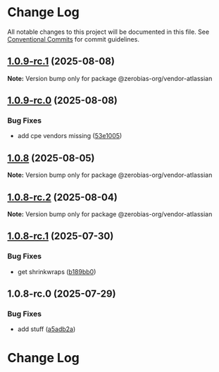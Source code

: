 # Change Log

All notable changes to this project will be documented in this file.
See [Conventional Commits](https://conventionalcommits.org) for commit guidelines.

## [1.0.9-rc.1](https://github.com/zerobias-org/vendor/compare/@zerobias-org/vendor-atlassian@1.0.9-rc.0...@zerobias-org/vendor-atlassian@1.0.9-rc.1) (2025-08-08)

**Note:** Version bump only for package @zerobias-org/vendor-atlassian





## [1.0.9-rc.0](https://github.com/zerobias-org/vendor/compare/@zerobias-org/vendor-atlassian@1.0.8...@zerobias-org/vendor-atlassian@1.0.9-rc.0) (2025-08-08)


### Bug Fixes

* add cpe vendors missing ([53e1005](https://github.com/zerobias-org/vendor/commit/53e100520e848be73b2cba8a0ef4f184844b8abb))





## [1.0.8](https://github.com/zerobias-org/vendor/compare/@zerobias-org/vendor-atlassian@1.0.8-rc.2...@zerobias-org/vendor-atlassian@1.0.8) (2025-08-05)

**Note:** Version bump only for package @zerobias-org/vendor-atlassian





## [1.0.8-rc.2](https://github.com/zerobias-org/vendor/compare/@zerobias-org/vendor-atlassian@1.0.8-rc.1...@zerobias-org/vendor-atlassian@1.0.8-rc.2) (2025-08-04)

**Note:** Version bump only for package @zerobias-org/vendor-atlassian





## [1.0.8-rc.1](https://github.com/zerobias-org/vendor/compare/@zerobias-org/vendor-atlassian@1.0.8-rc.0...@zerobias-org/vendor-atlassian@1.0.8-rc.1) (2025-07-30)


### Bug Fixes

* get shrinkwraps ([b189bb0](https://github.com/zerobias-org/vendor/commit/b189bb0cf53ad66427530ccc0eab7824527942d3))





## 1.0.8-rc.0 (2025-07-29)


### Bug Fixes

* add stuff ([a5adb2a](https://github.com/zerobias-org/vendor/commit/a5adb2aecd0670c42e9077affecb6a047bf30fc6))





# Change Log
